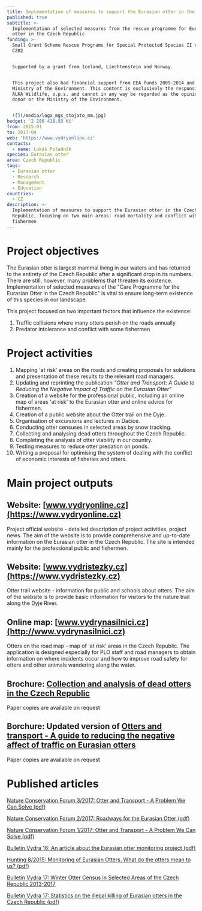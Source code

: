 ```yaml
---
title: Implementation of measures to support the Eurasian otter in the Czech Republic
published: true
subtitle: >-
  Implementation of selected measures from the rescue programme for Eurasian
  otter in the Czech Republic
funding: >-
  Small Grant Scheme Rescue Programs for Special Protected Species II of Program
  CZ02


  Supported by a grant from Iceland, Liechtenstein and Norway. 


  This project also had financial support from EEA funds 2009-2014 and the
  Ministry of the Environment. This content is exclusively the responsibility of
  ALKA Wildlife, o.p.s. and cannot in any way be regarded as the opinion of the
  donor or the Ministry of the Environment.


  ![](/media/loga_mgs_stojato_mm.jpg)
budget: '2 286 418,93 Kč'
from: 2015-01
to: 2017-04
web: 'https://www.vydryonline.cz'
contacts:
  - name: Lukáš Poledník
species: Eurasian otter
area: Czech Republic
tags:
  - Eurasian otter
  - Research
  - Management
  - Education
countries:
  - CZ
description: >-
  Implementation of measures to support the Eurasian otter in the Czech
  Republic, focusing on two main areas: road mortality and conflict with
  fishermen
---
```

# Project objectives

The Eurasian otter is largest mammal living in our waters and has returned to the entirety of the Czech Republic after a significant drop in its numbers. There are still, however, many problems that threaten its existence. Implementation of selected measures of the "Care Programme for the Eurasian Otter in the Czech Republic" is vital to ensure long-term existence of this species in our landscape. 

This project focused on two important factors that influence the existence: 

1. Traffic collisions where many otters perish on the roads annually
2. Predator intolerance and conflict with some fishermen 

# Project activities

1. Mapping 'at risk' areas on the roads and creating proposals for solutions and presentation of these results to the relevant road managers.
2. Updating and reprinting the publication _"Otter and Transport: A Guide to Reducing the Negative Impact of Traffic on the Eurasian Otter"_
3. Creation of a website for the professional public, including an online map of areas 'at risk' to the Eurasian otter and online advice for fishermen.
4. Creation of a public website about the Otter trail on the Dyje.
5. Organisation of excursions and lectures in Dačice.
6. Conducting otter censuses in selected areas by snow tracking.
7. Collecting and analysing dead otters throughout the Czech Republic.
8. Completing the analysis of otter viability in our country.
9. Testing measures to reduce otter predation on ponds.
10. Writing a proposal for optimising the system of dealing with the conflict of economic interests of fisheries and otters.

# Main project outputs

## Website: [www.vydryonline.cz](https://www.vydryonline.cz)

Project official website - detailed description of project activities, project news. The aim of the website is to provide comprehensive and up-to-date information on the Eurasian otter in the Czech Republic. The site is intended mainly for the professional public and fishermen.

## Website: [www.vydristezky.cz](https://www.vydristezky.cz)

Otter trail website - information for public and schools about otters. The aim of the website is to provide basic information for visitors to the nature trail along the Dyje River.

## Online map: [www.vydrynasilnici.cz](http://www.vydrynasilnici.cz)

Otters on the road map - map of 'at risk' areas in the Czech Republic. The application is designed especially for PLO staff and road managers to obtain information on where incidents occur and how to improve road safety for otters and other animals wandering along the water.

## Brochure: [Collection and analysis of dead otters in the Czech Republic](/media/ALKA_-_Sb_r_a_anal_zy_vyder_-_web.pdf)

Paper copies are available on request

## Borchure: Updated version of [Otters and transport - A guide to reducing the negative affect of traffic on Eurasian otters ](/media/vydra%20a%20doprava%20-%20web_2.pdf)

Paper copies are available on request

# Published articles

[Nature Conservation Forum 3/2017: Otter and Transport - A Problem We Can Solve (pdf)](http://alka-wildlife-en.netlify.com/media/OP_03_2017_vydry.pdf)

[Nature Conservation Forum 2/2017: Roadways for the Eurasian Otter (pdf)](http://alka-wildlife-en.netlify.com/media/12-pruchodnost-silnic-z-pohledu-vydry-ricni.pdf)

[Nature Conservation Forum 1/2017: Otter and Transport - A Problem We Can Solve (pdf)](http://alka-wildlife-en.netlify.com/media/11-vydra-a-doprava-problem-ktery-je-mozne-resit.pdf)

[Bulletin Vydra 16: An article about the Eurasian otter monitoring project (pdf)](http://alka-wildlife-en.netlify.com/media/8_Polednikova_etal_75_79.pdf)

[Hunting 8/2015: Monitoring of Eurasian Otters. What do the otters mean to us? (pdf)](http://alka-wildlife-en.netlify.com/media/Myslivost_Vydra_2015_FINAL.pdf)

[Bulletin Vydra 17: Winter Otter Census in Selected Areas of the Czech Republic 2013-2017](http://alka-wildlife-en.netlify.com/media/Polednik_etal_14_25.pdf)

[Bulletin Vydra 17: Statistics on the illegal killing of Eurasian otters in the Czech Republic (pdf)](http://alka-wildlife-en.netlify.com/media/Polednikova_etal_58_66.pdf)
